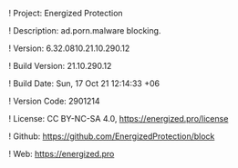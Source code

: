 ! Project: Energized Protection

! Description: ad.porn.malware blocking.

! Version: 6.32.0810.21.10.290.12

! Build Version: 21.10.290.12

! Build Date: Sun, 17 Oct 21 12:14:33 +06

! Version Code: 2901214

! License: CC BY-NC-SA 4.0, https://energized.pro/license

! Github: https://github.com/EnergizedProtection/block

! Web: https://energized.pro
